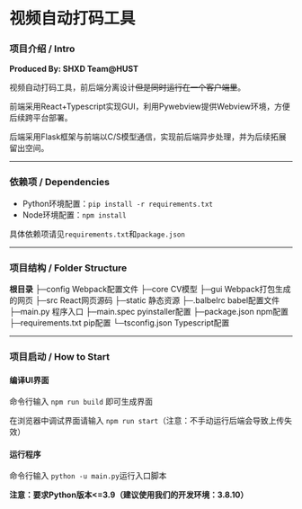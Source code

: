 # 视频自动打码工具

### 项目介绍 / Intro

**Produced By: SHXD Team@HUST**

视频自动打码工具，前后端分离设计~~但是同时运行在一个客户端里~~。

前端采用React+Typescript实现GUI，利用Pywebview提供Webview环境，方便后续跨平台部署。

后端采用Flask框架与前端以C/S模型通信，实现前后端异步处理，并为后续拓展留出空间。

---

### 依赖项 / Dependencies

- Python环境配置：`pip install -r requirements.txt`
- Node环境配置：`npm install`

具体依赖项请见`requirements.txt`和`package.json`

---

### 项目结构 / Folder Structure

**根目录**
 ├─config               Webpack配置文件
 ├─core                 CV模型
 ├─gui                  Webpack打包生成的网页
 ├─src                  React网页源码
 ├─static               静态资源
 ├─.balbelrc            babel配置文件
 ├─main.py              程序入口
 ├─main.spec            pyinstaller配置
 ├─package.json         npm配置
 ├─requirements.txt     pip配置
 └─tsconfig.json        Typescript配置

---

### 项目启动 / How to Start

#### 编译UI界面

命令行输入 `npm run build` 即可生成界面

在浏览器中调试界面请输入 `npm run start`（注意：不手动运行后端会导致上传失效）

#### 运行程序

命令行输入 `python -u main.py`运行入口脚本

**注意：要求Python版本<=3.9（建议使用我们的开发环境：3.8.10）**
